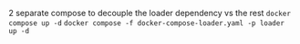 2 separate compose to decouple the loader dependency vs the rest
`docker compose up -d`
 `docker compose -f docker-compose-loader.yaml -p loader up -d `